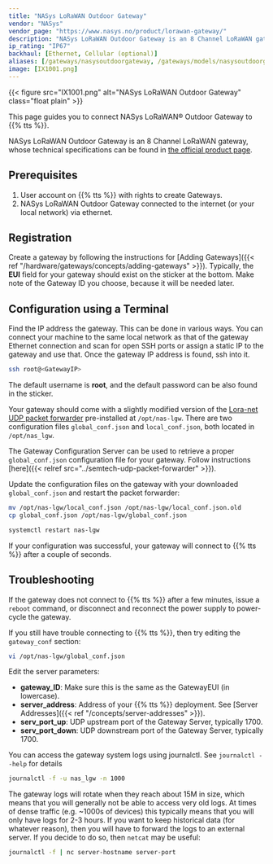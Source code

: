 ```yaml
---
title: "NASys LoRaWAN Outdoor Gateway"
vendor: "NASys"
vendor_page: "https://www.nasys.no/product/lorawan-gateway/"
description: "NASys LoRaWAN Outdoor Gateway is an 8 Channel LoRaWAN gateway."
ip_rating: "IP67"
backhaul: [Ethernet, Cellular (optional)]
aliases: [/gateways/nasysoutdoorgateway, /gateways/models/nasysoutdoorgateway]
image: [IX1001.png]
---
```


{{< figure src="IX1001.png" alt="NASys LoRaWAN Outdoor Gateway" class="float plain" >}}

This page guides you to connect NASys LoRaWAN® Outdoor Gateway to {{% tts %}}.

<!--more-->

NASys LoRaWAN Outdoor Gateway is an 8 Channel LoRaWAN gateway, whose technical specifications can be found in [the official product page](https://www.nasys.no/product/lorawan-gateway/).

## Prerequisites

1. User account on {{% tts %}} with rights to create Gateways.
2. NASys LoRaWAN Outdoor Gateway connected to the internet (or your local network) via ethernet.

## Registration

Create a gateway by following the instructions for [Adding Gateways]({{< ref "/hardware/gateways/concepts/adding-gateways" >}}). Typically, the **EUI** field for your gateway should exist on the sticker at the bottom. Make note of the Gateway ID you choose, because it will be needed later.

## Configuration using a Terminal

Find the IP address the gateway. This can be done in various ways. You can connect your machine to the same local network as that of the gateway Ethernet connection and scan for open SSH ports or assign a static IP to the gateway and use that. Once the gateway IP address is found, ssh into it.

```bash
ssh root@<GatewayIP>
```

The default username is **root**, and the default password can be also found in the sticker.

Your gateway should come with a slightly modified version of the [Lora-net UDP packet forwarder](https://github.com/Lora-net/packet_forwarder) pre-installed at `/opt/nas-lgw`. There are two configuration files `global_conf.json` and `local_conf.json`, both located in `/opt/nas_lgw`.

The Gateway Configuration Server can be used to retrieve a proper `global_conf.json` configuration file for your gateway. Follow instructions [here]({{< relref src="../semtech-udp-packet-forwarder" >}}).

Update the configuration files on the gateway with your downloaded `global_conf.json` and restart the packet forwarder:

```bash
mv /opt/nas-lgw/local_conf.json /opt/nas-lgw/local_conf.json.old
cp global_conf.json /opt/nas-lgw/global_conf.json

systemctl restart nas-lgw
```

If your configuration was successful, your gateway will connect to {{% tts %}} after a couple of seconds.

## Troubleshooting

If the gateway does not connect to {{% tts %}} after a few minutes, issue a `reboot` command, or disconnect and reconnect the power supply to power-cycle the gateway.

If you still have trouble connecting to {{% tts %}}, then try editing the `gateway_conf` section:

```bash
vi /opt/nas-lgw/global_conf.json
```

Edit the server parameters:

- **gateway_ID**: Make sure this is the same as the GatewayEUI (in lowercase).
- **server_address**: Address of your {{% tts %}} deployment. See [Server Addresses]({{< ref "/concepts/server-addresses" >}}).
- **serv_port_up**: UDP upstream port of the Gateway Server, typically 1700.
- **serv_port_down**: UDP downstream port of the Gateway Server, typically 1700.

You can access the gateway system logs using journalctl. See `journalctl --help` for details

```bash
journalctl -f -u nas_lgw -n 1000
```

The gateway logs will rotate when they reach about 15M in size, which means that you will generally not be able to access very old logs. At times of dense traffic (e.g. ~1000s of devices) this typically means that you will only have logs for 2-3 hours. If you want to keep historical data (for whatever reason), then you will have to forward the logs to an external server. If you decide to do so, then `netcat` may be useful:

```bash
journalctl -f | nc server-hostname server-port
```
